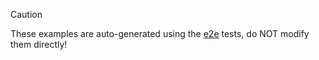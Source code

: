 > [!CAUTION]
> These examples are auto-generated using the [e2e](/e2e) tests, do NOT modify them directly!
